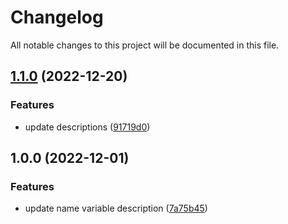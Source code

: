 # Changelog

All notable changes to this project will be documented in this file.

## [1.1.0](https://github.com/gofireflyio/terraform-google-firefly-gcp-read-only/compare/v1.0.0...v1.1.0) (2022-12-20)


### Features

* update descriptions ([91719d0](https://github.com/gofireflyio/terraform-google-firefly-gcp-read-only/commit/91719d04de18475ebe46036b9dc95cdb14ad63f1))

## 1.0.0 (2022-12-01)


### Features

* update name variable description ([7a75b45](https://github.com/gofireflyio/terraform-google-firefly-gcp-read-only/commit/7a75b4540b1294e9d456b7310920b174d03ff361))
